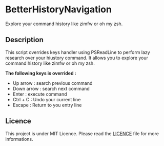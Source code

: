 # BetterHistoryNavigation

Explore your command history like zimfw or oh my zsh.

## Description

This script overrides keys handler using PSReadLine to perform lazy research over your hiustory command.
It allows you to explore your command history like zimfw or oh my zsh.

**The following keys is overrided :**

* Up arrow : search previous command
* Down arrow : search next command
* Enter : execute command
* Ctrl + C : Undo your current line
* Escape : Return to you entry line

## Licence

This project is under MIT Licence. Please read the [LICENCE](LICENCE) file for more informations.